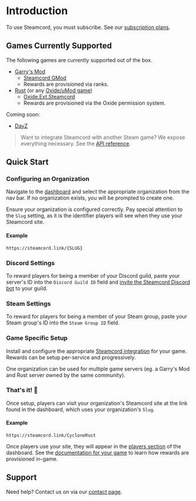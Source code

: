 # Introduction

To use Steamcord, you must subscribe. See our [subscription plans](https://steamcord.io/#pricing).

## Games Currently Supported

The following games are currently supported out of the box.

* [Garry's Mod](https://gmod.facepunch.com/)
  * [Steamcord GMod](https://github.com/Steamcord/SteamcordGMod)
  * Rewards are provisioned via ranks.
* [Rust](https://rust.facepunch.com/) (or any [Oxide/uMod game](https://umod.org/games))
  * [Oxide.Ext.Steamcord](https://github.com/Steamcord/Oxide.Ext.Steamcord)
  * Rewards are provisioned via the Oxide permission system.

Coming soon:
* [DayZ](https://github.com/Steamcord/SteamcordDayZ)

> Want to integrate Steamcord with another Steam game? We expose everything necessary. See the
[API reference](./api-reference/).

## Quick Start

### Configuring an Organization

Navigate to the [dashboard](https://steamcord.io/dashboard) and select the appropriate organization
from the nav bar. If no organization exists, you will be prompted to create one.

Ensure your organization is configured correctly. Pay special attention to the `Slug` setting, as
it is the identifier players will see when they use your Steamcord site.

#### Example

`https://steamcord.link/{SLUG}`

### Discord Settings

To reward players for being a member of your Discord guild, paste your server's ID into the `Discord
Guild ID` field and [invite the Steamcord Discord bot](https://steamcord.io/bot) to your guild.

### Steam Settings

To reward for players for being a member of your Steam group, paste your Steam group's ID into the
`Steam Group ID` field.

### Game Specific Setup

Install and configure the appropriate [Steamcord integration](#games-currently-supported) for your
game. Rewards can be setup per-service and progressively.

One organization can be used for multiple game servers (eg. a Garry's Mod and Rust server owned by
the same community).

### That's it! :tada:

Once setup, players can visit your organization's Steamcord site at the link found in the dashboard,
which uses your organization's `Slug`.

#### Example

`https://steamcord.link/CycloneRust`

Once players use your site, they will appear in the
[players section](https://steamcord.io/dashboard/players) of the dashboard. See the
[documentation for your game](#games-currently-supported) to learn how rewards are provisioned
in-game.

## Support

Need help? Contact us on via our [contact page](https://steamcord.io/#contact).
